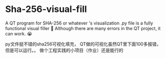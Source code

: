 # Sha-256-visual-fill
A QT program for SHA-256 or whatever 's visualization
.py file is a fully functional visual filler 🌟
Although there are many errors in the QT project, it can work. 😭

py文件挺不错的sha256可视化填充，
QT做的可视化虽然QT里下面100多报错，但是可以运行。。
做个工程实践的小项目（作业）还是能行的
